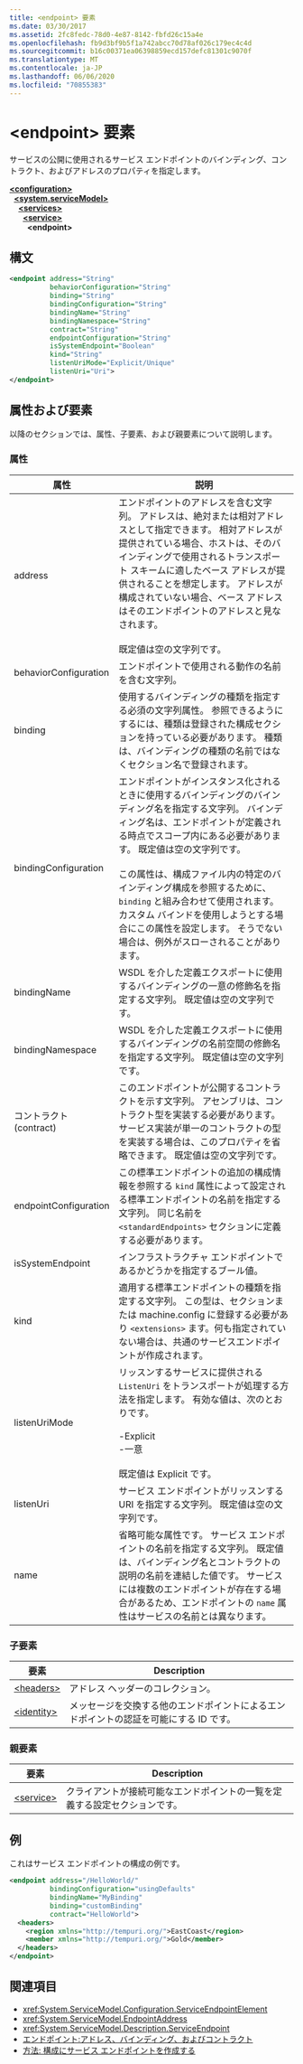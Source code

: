 ```yaml
---
title: <endpoint> 要素
ms.date: 03/30/2017
ms.assetid: 2fc8fedc-78d0-4e87-8142-fbfd26c15a4e
ms.openlocfilehash: fb9d3bf9b5f1a742abcc70d78af026c179ec4c4d
ms.sourcegitcommit: b16c00371ea06398859ecd157defc81301c9070f
ms.translationtype: MT
ms.contentlocale: ja-JP
ms.lasthandoff: 06/06/2020
ms.locfileid: "70855383"
---
```

# <a name="endpoint-element"></a>\<endpoint> 要素
サービスの公開に使用されるサービス エンドポイントのバインディング、コントラクト、およびアドレスのプロパティを指定します。  
  
[**\<configuration>**](../configuration-element.md)\
&nbsp;&nbsp;[**\<system.serviceModel>**](system-servicemodel.md)\
&nbsp;&nbsp;&nbsp;&nbsp;[**\<services>**](services.md)\
&nbsp;&nbsp;&nbsp;&nbsp;&nbsp;&nbsp;[**\<service>**](service.md)\
&nbsp;&nbsp;&nbsp;&nbsp;&nbsp;&nbsp;&nbsp;&nbsp;**\<endpoint>**  
  
## <a name="syntax"></a>構文  
  
```xml  
<endpoint address="String"
          behaviorConfiguration="String"
          binding="String"
          bindingConfiguration="String"
          bindingName="String"
          bindingNamespace="String"
          contract="String"
          endpointConfiguration="String"
          isSystemEndpoint="Boolean"
          kind="String"
          listenUriMode="Explicit/Unique"
          listenUri="Uri">
</endpoint>
```  
  
## <a name="attributes-and-elements"></a>属性および要素  
 以降のセクションでは、属性、子要素、および親要素について説明します。  
  
### <a name="attributes"></a>属性  
  
|属性|説明|  
|---------------|-----------------|  
|address|エンドポイントのアドレスを含む文字列。 アドレスは、絶対または相対アドレスとして指定できます。 相対アドレスが提供されている場合、ホストは、そのバインディングで使用されるトランスポート スキームに適したベース アドレスが提供されることを想定します。 アドレスが構成されていない場合、ベース アドレスはそのエンドポイントのアドレスと見なされます。<br /><br /> 既定値は空の文字列です。|  
|behaviorConfiguration|エンドポイントで使用される動作の名前を含む文字列。|  
|binding|使用するバインディングの種類を指定する必須の文字列属性。 参照できるようにするには、種類は登録された構成セクションを持っている必要があります。 種類は、バインディングの種類の名前ではなくセクション名で登録されます。|  
|bindingConfiguration|エンドポイントがインスタンス化されるときに使用するバインディングのバインディング名を指定する文字列。 バインディング名は、エンドポイントが定義される時点でスコープ内にある必要があります。 既定値は空の文字列です。<br /><br /> この属性は、構成ファイル内の特定のバインディング構成を参照するために、`binding` と組み合わせて使用されます。 カスタム バインドを使用しようとする場合にこの属性を設定します。 そうでない場合は、例外がスローされることがあります。|  
|bindingName|WSDL を介した定義エクスポートに使用するバインディングの一意の修飾名を指定する文字列。 既定値は空の文字列です。|  
|bindingNamespace|WSDL を介した定義エクスポートに使用するバインディングの名前空間の修飾名を指定する文字列。 既定値は空の文字列です。|  
|コントラクト (contract)|このエンドポイントが公開するコントラクトを示す文字列。 アセンブリは、コントラクト型を実装する必要があります。 サービス実装が単一のコントラクトの型を実装する場合は、このプロパティを省略できます。 既定値は空の文字列です。|  
|endpointConfiguration|この標準エンドポイントの追加の構成情報を参照する `kind` 属性によって設定される標準エンドポイントの名前を指定する文字列。 同じ名前を `<standardEndpoints>` セクションに定義する必要があります。|  
|isSystemEndpoint|インフラストラクチャ エンドポイントであるかどうかを指定するブール値。|  
|kind|適用する標準エンドポイントの種類を指定する文字列。 この型は、セクションまたは machine.config に登録する必要があり `<extensions>` ます。何も指定されていない場合は、共通のサービスエンドポイントが作成されます。|  
|listenUriMode|リッスンするサービスに提供される `ListenUri` をトランスポートが処理する方法を指定します。 有効な値は、次のとおりです。<br /><br /> -Explicit<br />-一意<br /><br /> 既定値は Explicit です。|  
|listenUri|サービス エンドポイントがリッスンする URI を指定する文字列。 既定値は空の文字列です。|  
|name|省略可能な属性です。 サービス エンドポイントの名前を指定する文字列。 既定値は、バインディング名とコントラクトの説明の名前を連結した値です。 サービスには複数のエンドポイントが存在する場合があるため、エンドポイントの `name` 属性はサービスの名前とは異なります。|  
  
### <a name="child-elements"></a>子要素  
  
|要素|Description|  
|-------------|-----------------|  
|[\<headers>](headers.md)|アドレス ヘッダーのコレクション。|  
|[\<identity>](identity.md)|メッセージを交換する他のエンドポイントによるエンドポイントの認証を可能にする ID です。|  
  
### <a name="parent-elements"></a>親要素  
  
|要素|Description|  
|-------------|-----------------|  
|[\<service>](service.md)|クライアントが接続可能なエンドポイントの一覧を定義する設定セクションです。|  
  
## <a name="example"></a>例  
 これはサービス エンドポイントの構成の例です。  
  
```xml  
<endpoint address="/HelloWorld/"
          bindingConfiguration="usingDefaults"
          bindingName="MyBinding"
          binding="customBinding"
          contract="HelloWorld">
  <headers>
    <region xmlns="http://tempuri.org/">EastCoast</region>
    <member xmlns="http://tempuri.org/">Gold</member>
  </headers>
</endpoint>
```  
  
## <a name="see-also"></a>関連項目

- <xref:System.ServiceModel.Configuration.ServiceEndpointElement>
- <xref:System.ServiceModel.EndpointAddress>
- <xref:System.ServiceModel.Description.ServiceEndpoint>
- [エンドポイント:アドレス、バインディング、およびコントラクト](../../../wcf/feature-details/endpoints-addresses-bindings-and-contracts.md)
- [方法: 構成にサービス エンドポイントを作成する](../../../wcf/feature-details/how-to-create-a-service-endpoint-in-configuration.md)
